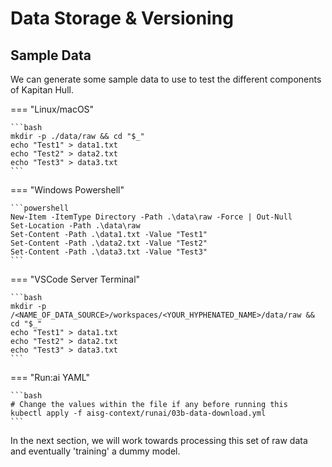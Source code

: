 # Data Storage & Versioning

## Sample Data

We can generate some sample data to use to test the different 
components of Kapitan Hull.

=== "Linux/macOS"

    ```bash
    mkdir -p ./data/raw && cd "$_"
    echo "Test1" > data1.txt
    echo "Test2" > data2.txt
    echo "Test3" > data3.txt
    ```

=== "Windows Powershell"

    ```powershell
    New-Item -ItemType Directory -Path .\data\raw -Force | Out-Null
    Set-Location -Path .\data\raw
    Set-Content -Path .\data1.txt -Value "Test1"
    Set-Content -Path .\data2.txt -Value "Test2"
    Set-Content -Path .\data3.txt -Value "Test3"
    ```

=== "VSCode Server Terminal"

    ```bash
    mkdir -p /<NAME_OF_DATA_SOURCE>/workspaces/<YOUR_HYPHENATED_NAME>/data/raw && cd "$_"
    echo "Test1" > data1.txt
    echo "Test2" > data2.txt
    echo "Test3" > data3.txt
    ```

=== "Run:ai YAML"

    ```bash
    # Change the values within the file if any before running this
    kubectl apply -f aisg-context/runai/03b-data-download.yml
    ```

In the next section, we will work towards processing this set of raw
data and eventually 'training' a dummy model.